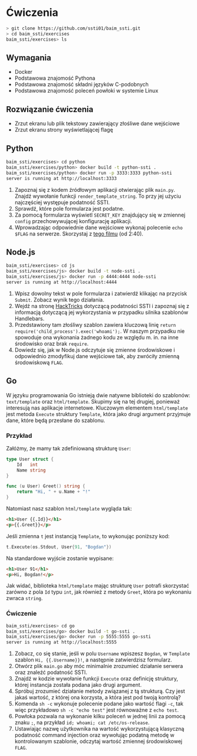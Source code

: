 # Ćwiczenia

```bash
> git clone https://github.com/ssti01/baim_ssti.git
> cd baim_ssti/exercises
baim_ssti/exercises> ls
```

## Wymagania

- Docker
- Podstawowa znajomość Pythona
- Podstawowa znajomość składni języków C-podobnych
- Podstawowa znajomość poleceń powłoki w systemie Linux

## Rozwiązanie ćwiczenia

- Zrzut ekranu lub plik tekstowy zawierający złośliwe dane wejściowe
- Zrzut ekranu strony wyświetlającej flagę

## Python

```bash
baim_ssti/exercises> cd python
baim_ssti/exercises/python> docker build -t python-ssti .
baim_ssti/exercises/python> docker run -p 3333:3333 python-ssti
server is running at http://localhost:3333
```

1. Zapoznaj się z kodem źródłowym aplikacji otwierając plik `main.py`. Znajdź wywołanie funkcji `render_template_string`. To przy jej użyciu najczęściej występuje podatność SSTI.
2. Sprawdź, które pole formularza jest podatne.
3. Za pomocą formularza wyświetl `SECRET_KEY` znajdujący się w zmiennej `config` przechowywującej konfigurację aplikacji.
4. Wprowadzając odpowiednie dane wejściowe wykonaj polecenie `echo $FLAG` na serwerze. Skorzystaj z [tego filmu](https://www.youtube.com/watch?v=VBifwXFQJMQ) (od 2:40).

## Node.js

```bash
baim_ssti/exercises> cd js
baim_ssti/exercises/js> docker build -t node-ssti .
baim_ssti/exercises/js> docker run -p 4444:4444 node-ssti
server is running at http://localhost:4444
```

1. Wpisz dowolny tekst w pole formularza i zatwierdź klikając na przycisk `Submit`. Zobacz wynik tego działania.
2. Wejdź na stronę [HackTricks](https://book.hacktricks.xyz/pentesting-web/ssti-server-side-template-injection) dotyczącą podatności SSTI i zapoznaj się z informacją dotyczącą jej wykorzystania w przypadku silnika szablonów Handlebars.
3. Przedstawiony tam złośliwy szablon zawiera kluczową linię `return require('child_process').exec('whoami');`. W naszym przypadku nie spowoduje ona wykonania żadnego kodu ze względu m. in. na inne środowisko oraz brak `require`.
4. Dowiedz się, jak w Node.js odczytuje się zmienne środowiskowe i odpowiednio zmodyfikuj dane wejściowe tak, aby zwróciły zmienną środowiskową `FLAG`.

## Go

W języku programowania Go istnieją dwie natywne biblioteki do szablonów: `text/template` oraz `html/template`. Skupimy się na tej drugiej, ponieważ interesują nas aplikacje internetowe. Kluczowym elementem `html/template` jest metoda `Execute` struktury `Template`, która jako drugi argument przyjmuje dane, które będą przesłane do szablonu.

### Przykład

Załóżmy, że mamy tak zdefiniowaną strukturę `User`:

```go
type User struct {
	Id   int
	Name string
}

func (u User) Greet() string {
	return "Hi, " + u.Name + "!"
}
```

Natomiast nasz szablon `html/template` wygląda tak:

```html
<h1>User {{.Id}}</h1>
<p>{{.Greet}}</p>
```

Jeśli zmienna `t` jest instancją `Template`, to wykonując poniższy kod:

```go
t.Execute(os.Stdout, User{91, "Bogdan"})
```

Na standardowe wyjście zostanie wypisane:

```html
<h1>User 91</h1>
<p>Hi, Bogdan!</p>
```

Jak widać, biblioteka `html/template` mając strukturę `User` potrafi skorzystać zarówno z pola `Id` typu `int`, jak również z metody `Greet`, która po wykonaniu zwraca `string`.

### Ćwiczenie

```bash
baim_ssti/exercises> cd go
baim_ssti/exercises/go> docker build -t go-ssti .
baim_ssti/exercises/go> docker run -p 5555:5555 go-ssti
server is running at http://localhost:5555
```

1. Zobacz, co się stanie, jeśli w polu `Username` wpiszesz `Bogdan`, w `Template` szablon `Hi, {{.Username}}!`, a następnie zatwierdzisz formularz.
2. Otwórz plik `main.go` aby móc minimalnie zrozumieć działanie serwera oraz znaleźć podatność SSTI.
3. Znajdź w kodzie wywołanie funkcji `Execute` oraz definicję struktury, której instancja została podana jako drugi argument.
4. Spróbuj zrozumieć działanie metody związanej z tą strukturą. Czy jest jakaś wartość, z której ona korzysta, a która jest pod twoją kontrolą?
5. Komenda `sh -c` wykonuje polecenie podane jako wartość flagi `-c`, tak więc przykładowo `sh -c "echo test"` jest równoważne z `echo test`.
6. Powłoka pozwala na wykonanie kilku poleceń w jednej linii za pomocą znaku `;`, na przykład `id; whoami; cat /etc/os-release`.
7. Ustawiając nazwę użytkownika na wartość wykorzystującą klasyczną podatność command injection oraz wywołując podatną metodę w kontrolowanym szablonie, odczytaj wartość zmiennej środowiskowej `FLAG`.
